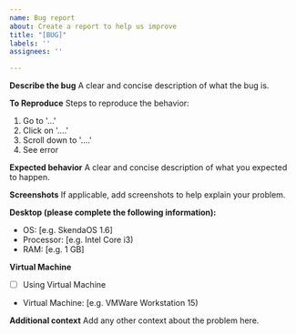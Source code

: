 ```yaml
---
name: Bug report
about: Create a report to help us improve
title: "[BUG]"
labels: ''
assignees: ''

---
```


**Describe the bug**
A clear and concise description of what the bug is.

**To Reproduce**
Steps to reproduce the behavior:
1. Go to '...'
2. Click on '....'
3. Scroll down to '....'
4. See error

**Expected behavior**
A clear and concise description of what you expected to happen.

**Screenshots**
If applicable, add screenshots to help explain your problem.

**Desktop (please complete the following information):**
 - OS: [e.g. SkendaOS 1.6]
 - Processor: [e.g. Intel Core i3)
 - RAM: [e.g. 1 GB]
 
**Virtual Machine**
 - [ ] Using Virtual Machine
 - Virtual Machine: [e.g. VMWare Workstation 15)

**Additional context**
Add any other context about the problem here.
